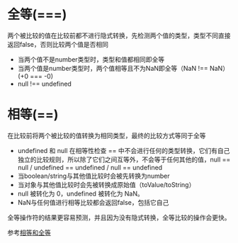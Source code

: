# 全等(===)
两个被比较的值在比较前都不进行隐式转换，先检测两个值的类型，类型不同直接返回false，否则比较两个值是否相同  
* 当两个值不是number类型时，类型和值都相同即全等  
* 当两个值是number类型时，两个值相等且不为NaN即全等（NaN !== NaN）(+0 === -0)  
* null !== undefined  
# 相等(==)
在比较前将两个被比较的值转换为相同类型，最终的比较方式等同于全等  
* undefined 和 null 在相等性检查 == 中不会进行任何的类型转换，它们有自己独立的比较规则，所以除了它们之间互等外，不会等于任何其他的值，null == null / undefined == undefined / null == undefined  
* 当boolean/string与其他值比较时会被先转换为number   
* 当对象与其他值比较时会先被转换成原始值（toValue/toString）  
* null 被转化为 0，undefined 被转化为 NaN。  
* NaN与任何值进行相等比较都会返回false，包括它自己  

全等操作符的结果更容易预测，并且因为没有隐式转换，全等比较的操作会更快。  

参考[相等和全等](https://developer.mozilla.org/zh-CN/docs/Web/JavaScript/Equality_comparisons_and_sameness)
